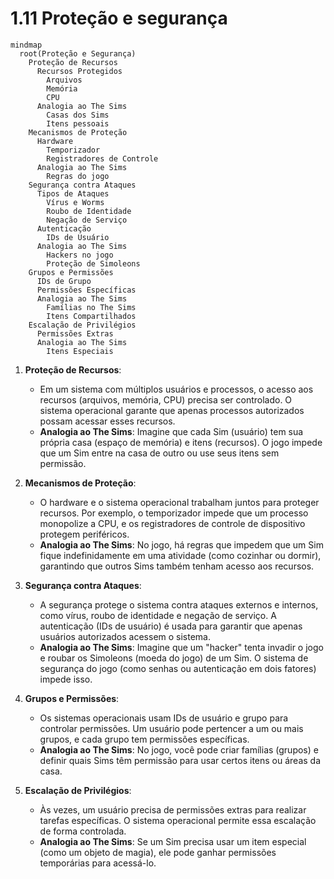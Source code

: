 # 1.11 Proteção e segurança


```mermaid
mindmap
  root(Proteção e Segurança)
    Proteção de Recursos
      Recursos Protegidos
        Arquivos
        Memória
        CPU
      Analogia ao The Sims
        Casas dos Sims
        Itens pessoais
    Mecanismos de Proteção
      Hardware
        Temporizador
        Registradores de Controle
      Analogia ao The Sims
        Regras do jogo
    Segurança contra Ataques
      Tipos de Ataques
        Vírus e Worms
        Roubo de Identidade
        Negação de Serviço
      Autenticação
        IDs de Usuário
      Analogia ao The Sims
        Hackers no jogo
        Proteção de Simoleons
    Grupos e Permissões
      IDs de Grupo
      Permissões Específicas
      Analogia ao The Sims
        Famílias no The Sims
        Itens Compartilhados
    Escalação de Privilégios
      Permissões Extras
      Analogia ao The Sims
        Itens Especiais
```




1. **Proteção de Recursos**:
   - Em um sistema com múltiplos usuários e processos, o acesso aos recursos (arquivos, memória, CPU) precisa ser controlado. O sistema operacional garante que apenas processos autorizados possam acessar esses recursos.
   - **Analogia ao The Sims**: Imagine que cada Sim (usuário) tem sua própria casa (espaço de memória) e itens (recursos). O jogo impede que um Sim entre na casa de outro ou use seus itens sem permissão.

2. **Mecanismos de Proteção**:
   - O hardware e o sistema operacional trabalham juntos para proteger recursos. Por exemplo, o temporizador impede que um processo monopolize a CPU, e os registradores de controle de dispositivo protegem periféricos.
   - **Analogia ao The Sims**: No jogo, há regras que impedem que um Sim fique indefinidamente em uma atividade (como cozinhar ou dormir), garantindo que outros Sims também tenham acesso aos recursos.

3. **Segurança contra Ataques**:
   - A segurança protege o sistema contra ataques externos e internos, como vírus, roubo de identidade e negação de serviço. A autenticação (IDs de usuário) é usada para garantir que apenas usuários autorizados acessem o sistema.
   - **Analogia ao The Sims**: Imagine que um "hacker" tenta invadir o jogo e roubar os Simoleons (moeda do jogo) de um Sim. O sistema de segurança do jogo (como senhas ou autenticação em dois fatores) impede isso.

4. **Grupos e Permissões**:
   - Os sistemas operacionais usam IDs de usuário e grupo para controlar permissões. Um usuário pode pertencer a um ou mais grupos, e cada grupo tem permissões específicas.
   - **Analogia ao The Sims**: No jogo, você pode criar famílias (grupos) e definir quais Sims têm permissão para usar certos itens ou áreas da casa.

5. **Escalação de Privilégios**:
   - Às vezes, um usuário precisa de permissões extras para realizar tarefas específicas. O sistema operacional permite essa escalação de forma controlada.
   - **Analogia ao The Sims**: Se um Sim precisa usar um item especial (como um objeto de magia), ele pode ganhar permissões temporárias para acessá-lo.


